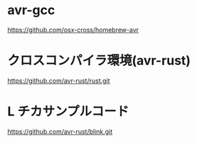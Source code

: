# avr-gcc

https://github.com/osx-cross/homebrew-avr

# クロスコンパイラ環境(avr-rust)

https://github.com/avr-rust/rust.git

# L チカサンプルコード

https://github.com/avr-rust/blink.git
